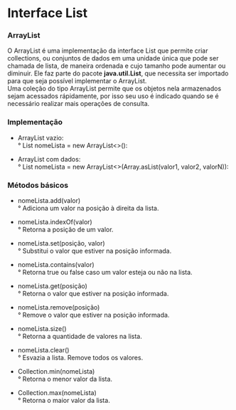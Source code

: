 # Interface List

### ArrayList

O ArrayList é uma implementação da interface List que permite criar collections, ou conjuntos de dados em uma unidade única que pode ser chamada de lista, de maneira ordenada e cujo tamanho pode aumentar ou diminuir. Ele faz parte do pacote **java.util.List**, que necessita ser importado para que seja possível implementar o ArrayList. 
<br/>
Uma coleção do tipo ArrayList permite que os objetos nela armazenados sejam acessados rápidamente, por isso seu uso é indicado quando se é necessário realizar mais operações de consulta.

### Implementação

* ArrayList vazio:
<br/>° List<tipo> nomeLista = new ArrayList<>():
  
* ArrayList com dados: 
<br/>° List<tipo> nomeLista = new ArrayList<>(Array.asList(valor1, valor2, valorN)):
  
### Métodos básicos
  
* nomeLista.add(valor)
<br/>° Adiciona um valor na posição à direita da lista.
  
* nomeLista.indexOf(valor)
<br/>° Retorna a posição de um valor.
  
* nomeLista.set(posição, valor)
<br/>° Substitui o valor que estiver na posição informada.
  
* nomeLista.contains(valor)
<br/>° Retorna true ou false caso um valor esteja ou não na lista.
  
* nomeLista.get(posição)
<br/>° Retorna o valor que estiver na posição informada.
  
* nomeLista.remove(posição)
<br/>° Remove o valor que estiver na posição informada.
  
* nomeLista.size()
<br/>° Retorna a quantidade de valores na lista.
  
* nomeLista.clear()
<br/>° Esvazia a lista. Remove todos os valores.
  
* Collection.min(nomeLista)
<br/>° Retorna o menor valor da lista.
  
* Collection.max(nomeLista)
<br/>° Retorna o maior valor da lista.
